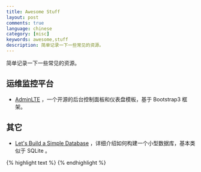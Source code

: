 ```yaml
---
title: Awesome Stuff
layout: post
comments: true
language: chinese
category: [misc]
keywords: awesome,stuff
description: 简单记录一下一些常见的资源。
---
```


简单记录一下一些常见的资源。

<!-- more -->

## 运维监控平台

* [AdminLTE](https://adminlte.io/) ，一个开源的后台控制面板和仪表盘模板，基于 Bootstrap3 框架。

## 其它

* [Let's Build a Simple Database](https://cstack.github.io/db_tutorial/) ，详细介绍如何构建一个小型数据库，基本类似于 SQLite 。




<!---
* [Nuklear](https://github.com/vurtun/nuklear)，一个纯 C 编写，零依赖的 GUI 图形库。
https://github.com/andlabs/libui
https://github.com/liuliu/ccv                  A Modern Computer Vision Library
https://github.com/lc-soft/LCUI
https://github.com/kovidgoyal/kitty
https://github.com/go-vgo/robotgo

IP地址信息检索
https://github.com/lionsoul2014/ip2region

操作Android设备
https://github.com/Genymobile/scrcpy

USB格式化工具
https://github.com/pbatard/rufus



一个Windows兼容的OS
https://github.com/reactos/reactos
https://github.com/contiki-os/contiki
https://github.com/yourtion/30dayMakeOS

结对编程工具
https://github.com/cinder/Cinder

一个小型的虚机
https://github.com/jakogut/tinyvm

比LUA还要小的解析语言解析器
https://github.com/tj/luna
https://github.com/orangeduck/mpc

简单的C编译其
https://github.com/rui314/8cc
https://github.com/zsaleeba/picoc

一个支持压缩、加密的备份工具
https://github.com/borgbackup/borg

在C语言之上封装的高级语言
https://github.com/orangeduck/Cello

视频播放器
https://mpv.io/

反向编译
http://www.radare.org/r/
https://github.com/aquynh/capstone

图像解码、C解析器、printf输出等公共函数
https://github.com/nothings/stb

终端音乐播放器
https://github.com/cmus/cmus

HTTP相关
https://github.com/nodejs/http-parser
https://github.com/lionsoul2014/ip2region
https://github.com/lpereira/lwan
https://github.com/davidmoreno/onion
https://github.com/haywire/haywire
https://github.com/droe/sslsplit
https://github.com/h2o/picohttpparser

事件数据库
https://github.com/traildb/traildb

SSH登陆等效率工具
https://github.com/DaveDavenport/rofi

一个简单的Web Application Firewalls
https://github.com/nbs-system/naxsi

分布式KV存储
https://github.com/Netflix/dynomite

应该是个PG代理
https://github.com/citusdata/citus

通用C库
https://github.com/attractivechaos/klib
https://github.com/awslabs/s2n SSL/TLS库
https://github.com/lz4/lz4
https://github.com/Cyan4973/xxHash
https://github.com/antirez/sds       Simple Dynamic Strings library for C
https://github.com/tboox/tbox
https://github.com/warmcat/libwebsockets
https://github.com/facebook/libphenom
https://github.com/srdja/Collections-C
https://github.com/troydhanson/uthash
https://github.com/fragglet/c-algorithms
https://github.com/begeekmyfriend/bplustree
https://github.com/urbit/urbit
https://github.com/concurrencykit/ck
https://github.com/libusb/libusb
https://github.com/kokke/tiny-AES-c  AES
https://github.com/cloudwu/pbc   A protocol buffers library for C
https://github.com/rxi/dyad Asynchronous networking for C


https://github.com/sustrik/libmill    Go-style concurrency in C
https://github.com/cloudwu/coroutine

C network daemon for bloom filters
https://github.com/armon/bloomd

SHA冲突检测
https://github.com/cr-marcstevens/sha1collisiondetection

C单元测试
https://github.com/silentbicycle/greatest

聊天工具框架
https://github.com/weechat/weechat

查看CPU状态
https://github.com/google/cpu_features
https://github.com/processhacker/processhacker

一个小型的虚机
https://github.com/jakogut/tinyvm

比LUA还要小的解析语言解析器
https://github.com/tj/luna
https://github.com/orangeduck/mpc


MarkDown解析
https://github.com/vmg/sundown

C包管理
https://github.com/clibs/clib

嵌入式
https://github.com/grbl/grbl
https://github.com/qmk/qmk_firmware
https://github.com/jgamblin/Mirai-Source-Code
https://github.com/cleanflight/cleanflight
https://github.com/RIOT-OS/RIOT
https://github.com/cesanta/mongoose-os
https://github.com/RandyGaul/tinyheaders


一堆奇葩代码的收集
https://github.com/MinhasKamal/CreepyCodeCollection

解密hashcat
https://github.com/magnumripper/JohnTheRipper

神经网络库
https://github.com/glouw/tinn

列存，基于PG
https://github.com/citusdata/cstore_fdw

RPC
https://github.com/laruence/yar

LeetCode
https://github.com/begeekmyfriend/leetcode

https://github.com/miloyip/nativejson-benchmark
http://zserge.com/jsmn.html
http://json.org/
https://github.com/json-c/json-c
https://github.com/akheron/jansson
https://github.com/esnme/ultrajson
https://github.com/zserge/jsmn
https://github.com/udp/json-parser
https://github.com/ohler55/oj
https://github.com/lloyd/yajl


https://github.com/vodik/envoy


AIDE 主机级别的安全检测
http://aide.sourceforge.net/
SNORT 安全入侵检测
https://www.snort.org/

EXT类型文件误删恢复
http://extundelete.sourceforge.net/


可以通过情报引擎，例如 zoomeye、shodan 等，查看当前网络。

https://github.com/stellar/stellar-core
https://github.com/openvenues/libpostal
https://github.com/dunst-project/dunst
https://github.com/cesanta/v7
https://github.com/jonashaag/bjoern
https://github.com/Celtoys/Remotery
https://github.com/Bumblebee-Project/Bumblebee
https://github.com/intel-iot-devkit/mraa
-->



{% highlight text %}
{% endhighlight %}
